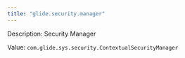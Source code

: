```yaml
---
title: "glide.security.manager"
---
```


Description: Security Manager


Value: `com.glide.sys.security.ContextualSecurityManager`
